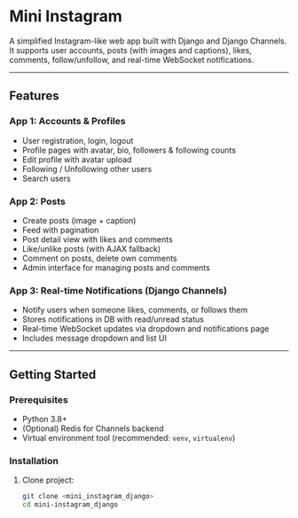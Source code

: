# Mini Instagram

A simplified Instagram-like web app built with Django and Django Channels.  
It supports user accounts, posts (with images and captions), likes, comments, follow/unfollow, and real-time WebSocket notifications.

---

##  Features

### App 1: Accounts & Profiles
- User registration, login, logout
- Profile pages with avatar, bio, followers & following counts
- Edit profile with avatar upload
- Following / Unfollowing other users
- Search users

### App 2: Posts
- Create posts (image + caption)
- Feed with pagination
- Post detail view with likes and comments
- Like/unlike posts (with AJAX fallback)
- Comment on posts, delete own comments
- Admin interface for managing posts and comments

### App 3: Real-time Notifications (Django Channels)
- Notify users when someone likes, comments, or follows them
- Stores notifications in DB with read/unread status
- Real-time WebSocket updates via dropdown and notifications page
- Includes message dropdown and list UI

---

##  Getting Started

### Prerequisites
- Python 3.8+
- (Optional) Redis for Channels backend
- Virtual environment tool (recommended: `venv`, `virtualenv`)

### Installation

1. Clone project:
   ```bash
   git clone <mini_instagram_django>
   cd mini-instagram_django
